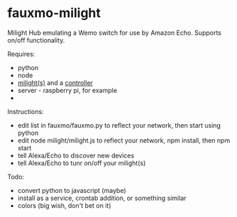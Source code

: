 # fauxmo-milight
Milight Hub emulating a Wemo switch for use by Amazon Echo.  Supports on/off functionality.

Requires:
  - python
  - node
  - [milight(s)](http://www.amazon.com/Mi-Light-Expansion-Bulb-Million-Dimmable/dp/B014J5X382) and a [controller](http://www.amazon.com/LEDENET%C2%AE-WiFi-Bridge-Controller-Light/dp/B00HCLRBZM)
  - server - raspberry pi, for example
  - 

Instructions:
  - edit list in fauxmo/fauxmo.py to reflect your network, then start using python
  - edit node milight/milight.js to reflect your network, npm install, then npm start
  - tell Alexa/Echo to discover new devices
  - tell Alexa/Echo to tunr on/off your milight(s)

Todo:
  - convert python to javascript (maybe)
  - install as a service, crontab addition, or something similar
  - colors (big wish, don't bet on it)

  
